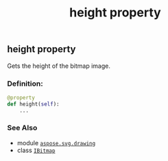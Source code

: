 ﻿---
title: height property
second_title: Aspose.SVG for Python via .NET API References
description: 
type: docs
weight: 110
url: /python-net/aspose.svg.drawing/ibitmap/height/
is_root: false
---

## height property


Gets the height of the bitmap image.
### Definition:
```python
@property
def height(self):
    ...
```

### See Also
* module [`aspose.svg.drawing`](../../)
* class [`IBitmap`](/svg/python-net/aspose.svg.drawing/ibitmap)
